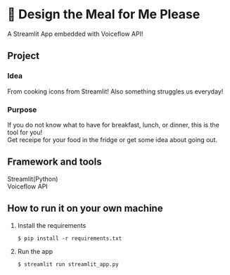 # 🎈 Design the Meal for Me Please

A Streamlit App embedded with Voiceflow API!



## Project

### Idea
From cooking icons from Streamlit! Also something struggles us everyday!

### Purpose
If you do not know what to have for breakfast, lunch, or dinner, this is the tool for you!  
Get receipe for your food in the fridge or get some idea about going out.

## Framework and tools

Streamlit(Python)    
Voiceflow API


## How to run it on your own machine

1. Install the requirements

   ```
   $ pip install -r requirements.txt
   ```

2. Run the app

   ```
   $ streamlit run streamlit_app.py
   ```
